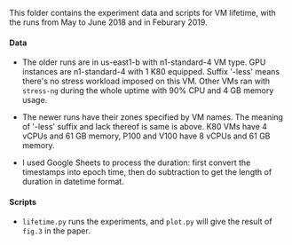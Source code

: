 This folder contains the experiment data and scripts for VM lifetime, with the runs from May to June 2018 and in Feburary 2019.

#### Data

* The older runs are in us-east1-b with n1-standard-4 VM type. GPU instances are n1-standard-4 with 1 K80 equipped. Suffix '-less' means there's no stress workload imposed on this VM. Other VMs ran with `stress-ng` during the whole uptime with 90% CPU and 4 GB memory usage. 

* The newer runs have their zones specified by VM names. The meaning of '-less' suffix and lack thereof is same is above. K80 VMs have 4 vCPUs and 61 GB memory, P100 and V100 have 8 vCPUs and 61 GB memory.

* I used Google Sheets to process the duration: first convert the timestamps into epoch time, then do subtraction to get the length of duration in datetime format.

#### Scripts

* `lifetime.py` runs the experiments, and `plot.py` will give the result of `fig.3` in the paper. 